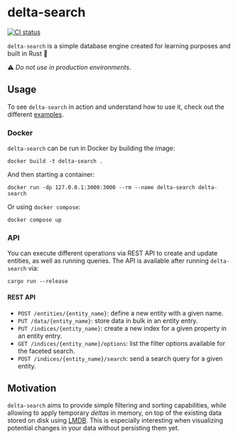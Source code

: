 # delta-search

[![CI status](https://github.com/aleics/delta-search/actions/workflows/ci.yml/badge.svg?branch=main)](https://github.com/aleics/delta-search/actions?query=branch%3Amain)

`delta-search` is a simple database engine created for learning purposes and built in Rust :crab:

:warning: _Do not use in production environments_.

## Usage

To see `delta-search` in action and understand how to use it, check out the different [examples](https://github.com/aleics/delta-search/tree/main/examples).

### Docker
`delta-search` can be run in Docker by building the image:

```shell
docker build -t delta-search .
```

And then starting a container:

```shell
docker run -dp 127.0.0.1:3000:3000 --rm --name delta-search delta-search
```

Or using `docker compose`:

```shell
docker compose up
```

### API
You can execute different operations via REST API to create and update entities, as well as running queries. The API
is available after running `delta-search` via:

```shell
cargo run --release
```

#### REST API

 - `POST /entities/{entity_name}`: define a new entity with a given name.
 - `PUT /data/{entity_name}`: store data in bulk in an entity entry.
 - `PUT /indices/{entity_name}`: create a new index for a given property in an entity entry.
 - `GET /indices/{entity_name}/options`: list the filter options available for the faceted search.
 - `POST /indices/{entity_name}/search`: send a search query for a given entity.

## Motivation

`delta-search` aims to provide simple filtering and sorting capabilities, while allowing to apply temporary _deltas_ in
memory, on top of the existing data stored on disk  using [LMDB](https://en.wikipedia.org/wiki/Lightning_Memory-Mapped_Database). This is especially interesting when  visualizing
potential changes in your data without persisting them yet.
